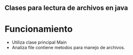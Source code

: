 ## Clases para lectura de archivos en java

# Funcionamiento
* Utiliza clase principal Main
* Analiza file contiene metodos para manejo de archivos.
